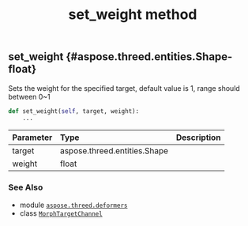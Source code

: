 ﻿---
title: set_weight method
second_title: Aspose.3D for Python via .NET API References
description: 
type: docs
weight: 70
url: /aspose.threed.deformers/morphtargetchannel/set_weight/
is_root: false
---

## set_weight {#aspose.threed.entities.Shape-float}

Sets the weight for the specified target, default value is 1, range should between 0~1



```python
def set_weight(self, target, weight):
    ...
```


| Parameter | Type | Description |
| :- | :- | :- |
| target | aspose.threed.entities.Shape |  |
| weight | float |  |



### See Also
* module [`aspose.threed.deformers`](../../)
* class [`MorphTargetChannel`](/3d/python-net/aspose.threed.deformers/morphtargetchannel)
